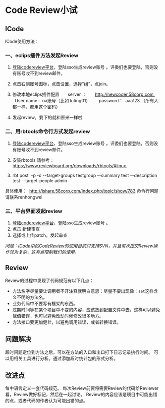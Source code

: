 # Code Review小试

## ICode

ICode使用方法：

### 一、eclips插件方法发起Review

1. [登陆codereview平台](http://newcoder.58corp.com)，登陆sso生成review账号 。评委们也要登陆，否则没有账号收不到review邮件。

2. 点击右侧账号图标，点击设置，选择“组”，点join。
3. 修改本地eclips插件配置
      server ：       http://newcoder.58corp.com 
      User name :  oa账号（比如 luting01）
      password：  aaa123 （所有人都一样，都用这个密码）
4. 发起review，剩下的就和原来一样啦

### 二、用rbtools命令行方式发起review  

1. [登陆codereview平台](ttp://newcoder.58corp.com)，登陆sso生成review账号 。评委们也要登陆，否则没有账号收不到review邮件。

2. 安装rbtools  请参考：https://www.reviewboard.org/downloads/rbtools/#linux 

3. rbt post  -p -d --target-groups testgroup --summary test --description test --target-people admin

具体使用：  http://ishare.58corp.com/index.php/topic/show/783
命令行问题请联系renhongwei

### 三、平台界面发起review

1. [登陆codereview平台](http://newcoder.58corp.com )，登陆sso生成review账号 。
2. 点击 新建审查
3. 选择或上传patch，发起审查

*问题：[ICode中的CodeReview](http://icode.58corp.com)的使用目前只支持SVN，并且每次提交Review操作较为复杂，这有点限制我们的使用。*

## Review

Review的过程中发现了代码规范有以下几点：

* 方法名字尽量要让调用者不开注释就明白意思：尽量不要出现像：`set`这样含义不明的方法名。
* 业务代码中不要写有框架的东西。
* 过期时间等在某个项目中不变的内容，应该放到配置文件中去，这样可以避免赋值错误，也可以避免改动时候修改很多地方。
* 方法接口要更加健壮，以避免调用错误，或者转换错误。

## 问题解决

超时问题定位到方法之后，可以在方法的入口和出口打下日志记录执行时间。
可以用相关工具进行分析。通过添加超时统计包的形式分析。

## 改进点

每中语言定义一套代码规范。
每次Review前要将需要Review的代码给Reviewer看，Review做好标记，然后在一起讨论。
Review的内容应该是项目中可能出错的点，或者代码的作者认为可能出错的点。




